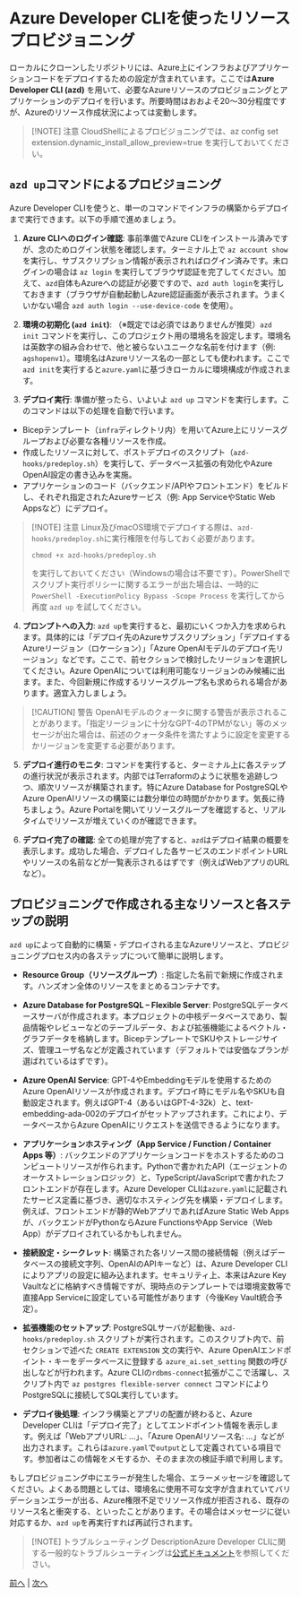 # Azure Developer CLIを使ったリソースプロビジョニング

ローカルにクローンしたリポジトリには、Azure上にインフラおよびアプリケーションコードをデプロイするための設定が含まれています。ここでは**Azure Developer CLI (azd)** を用いて、必要なAzureリソースのプロビジョニングとアプリケーションのデプロイを行います。所要時間はおおよそ20〜30分程度ですが、Azureのリソース作成状況によっては変動します。

> [!NOTE] 注意
> CloudShellによるプロビジョニングでは、az config set extension.dynamic_install_allow_preview=true を実行しておいてください。

## `azd up`コマンドによるプロビジョニング

Azure Developer CLIを使うと、単一のコマンドでインフラの構築からデプロイまで実行できます。以下の手順で進めましょう。

1. **Azure CLIへのログイン確認**: 事前準備でAzure CLIをインストール済みですが、念のためログイン状態を確認します。ターミナル上で `az account show` を実行し、サブスクリプション情報が表示されればログイン済みです。未ログインの場合は `az login` を実行してブラウザ認証を完了してください。加えて、`azd`自体もAzureへの認証が必要ですので、`azd auth login`を実行しておきます（ブラウザが自動起動しAzure認証画面が表示されます。うまくいかない場合 `azd auth login --use-device-code` を使用）。

2. **環境の初期化 (`azd init`)**: （※既定では必須ではありませんが推奨）`azd init` コマンドを実行し、このプロジェクト用の環境名を設定します。環境名は英数字の組み合わせで、他と被らないユニークな名前を付けます（例: `agshopenv1`）。環境名はAzureリソース名の一部としても使われます。ここで`azd init`を実行すると`azure.yaml`に基づきローカルに環境構成が作成されます。

3. **デプロイ実行**: 準備が整ったら、いよいよ `azd up` コマンドを実行します。このコマンドは以下の処理を自動で行います。

- Bicepテンプレート（`infra`ディレクトリ内）を用いてAzure上にリソースグループおよび必要な各種リソースを作成。
- 作成したリソースに対して、ポストデプロイのスクリプト（`azd-hooks/predeploy.sh`）を実行して、データベース拡張の有効化やAzure OpenAI設定の書き込みを実施。
- アプリケーションのコード（バックエンド/APIやフロントエンド）をビルドし、それぞれ指定されたAzureサービス（例: App ServiceやStatic Web Appsなど）にデプロイ。

> [!NOTE] 注意
> Linux及びmacOS環境でデプロイする際は、`azd-hooks/predeploy.sh`に実行権限を付与しておく必要があります。
>
> `chmod +x azd-hooks/predeploy.sh`
>
> を実行しておいてください（Windowsの場合は不要です）。PowerShellでスクリプト実行ポリシーに関するエラーが出た場合は、一時的に `PowerShell -ExecutionPolicy Bypass -Scope Process` を実行してから再度 `azd up` を試してください。

4. **プロンプトへの入力**: `azd up`を実行すると、最初にいくつか入力を求められます。具体的には「デプロイ先のAzureサブスクリプション」「デプロイするAzureリージョン（ロケーション）」「Azure OpenAIモデルのデプロイ先リージョン」などです。ここで、前セクションで検討したリージョンを選択してください。Azure OpenAIについては利用可能なリージョンのみ候補に出ます。また、今回新規に作成するリソースグループ名も求められる場合があります。適宜入力しましょう。

> [!CAUTION] 警告
> OpenAIモデルのクォータに関する警告が表示されることがあります。「指定リージョンに十分なGPT-4のTPMがない」等のメッセージが出た場合は、前述のクォータ条件を満たすように設定を変更するかリージョンを変更する必要があります。

5. **デプロイ進行のモニタ**: コマンドを実行すると、ターミナル上に各ステップの進行状況が表示されます。内部ではTerraformのように状態を追跡しつつ、順次リソースが構築されます。特にAzure Database for PostgreSQLやAzure OpenAIリソースの構築には数分単位の時間がかかります。気長に待ちましょう。Azure Portalを開いてリソースグループを確認すると、リアルタイムでリソースが増えていくのが確認できます。

6. **デプロイ完了の確認**: 全ての処理が完了すると、`azd`はデプロイ結果の概要を表示します。成功した場合、デプロイした各サービスのエンドポイントURLやリソースの名前などが一覧表示されるはずです（例えばWebアプリのURLなど）。

## プロビジョニングで作成される主なリソースと各ステップの説明

`azd up`によって自動的に構築・デプロイされる主なAzureリソースと、プロビジョニングプロセス内の各ステップについて簡単に説明します。

- **Resource Group（リソースグループ）**: 指定した名前で新規に作成されます。ハンズオン全体のリソースをまとめるコンテナです。

- **Azure Database for PostgreSQL – Flexible Server**: PostgreSQLデータベースサーバが作成されます。本プロジェクトの中核データベースであり、製品情報やレビューなどのテーブルデータ、および拡張機能によるベクトル・グラフデータを格納します。BicepテンプレートでSKUやストレージサイズ、管理ユーザ名などが定義されています（デフォルトでは安価なプランが選ばれているはずです）。

- **Azure OpenAI Service**: GPT-4やEmbeddingモデルを使用するためのAzure OpenAIリソースが作成されます。デプロイ時にモデル名やSKUも自動設定されます。例えばGPT-4（あるいはGPT-4-32k）と、text-embedding-ada-002のデプロイがセットアップされます。これにより、データベースからAzure OpenAIにリクエストを送信できるようになります。

- **アプリケーションホスティング（App Service / Function / Container Apps 等）**: バックエンドのアプリケーションコードをホストするためのコンピュートリソースが作られます。Pythonで書かれたAPI（エージェントのオーケストレーションロジック）と、TypeScript/JavaScriptで書かれたフロントエンドが存在します。Azure Developer CLIは`azure.yaml`に記載されたサービス定義に基づき、適切なホスティング先を構築・デプロイします。例えば、フロントエンドが静的WebアプリであればAzure Static Web Appsが、バックエンドがPythonならAzure FunctionsやApp Service（Web App）がデプロイされているかもしれません。

- **接続設定・シークレット**: 構築された各リソース間の接続情報（例えばデータベースの接続文字列、OpenAIのAPIキーなど）は、Azure Developer CLIによりアプリの設定に組み込まれます。セキュリティ上、本来はAzure Key Vaultなどに格納すべき情報ですが、現時点のテンプレートでは環境変数等で直接App Serviceに設定している可能性があります（今後Key Vault統合予定）。

- **拡張機能のセットアップ**: PostgreSQLサーバが起動後、`azd-hooks/predeploy.sh` スクリプトが実行されます。このスクリプト内で、前セクションで述べた `CREATE EXTENSION` 文の実行や、Azure OpenAIエンドポイント・キーをデータベースに登録する `azure_ai.set_setting` 関数の呼び出しなどが行われます。Azure CLIの`rdbms-connect`拡張がここで活躍し、スクリプト内で `az postgres flexible-server connect` コマンドによりPostgreSQLに接続してSQL実行しています。

- **デプロイ後処理**: インフラ構築とアプリの配置が終わると、Azure Developer CLIは「デプロイ完了」としてエンドポイント情報を表示します。例えば「WebアプリURL: …」、「Azure OpenAIリソース名: …」などが出力されます。これらは`azure.yaml`で`output`として定義されている項目です。参加者はこの情報をメモするか、そのまま次の検証手順で利用します。

もしプロビジョニング中にエラーが発生した場合、エラーメッセージを確認してください。よくある問題としては、環境名に使用不可な文字が含まれていてバリデーションエラーが出る、Azure権限不足でリソース作成が拒否される、既存のリソース名と衝突する、といったことがあります。その場合はメッセージに従い対応するか、`azd up`を再実行すれば再試行されます。

> [!NOTE] トラブルシューティング
> DescriptionAzure Developer CLIに関する一般的なトラブルシューティングは[公式ドキュメント](https://github.com/Azure-Samples/postgres-agentic-shop)を参照してください。

[前へ](04-Repository.md) | [次へ](06-Post-provisioning.md)
